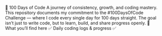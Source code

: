 🚀 100 Days of Code A journey of consistency, growth, and coding mastery. This repository documents my commitment to the #100DaysOfCode Challenge — where I code every single day for 100 days straight. The goal isn’t just to write code, but to learn, build, and share progress openly. 📌 What you’ll find here ✅ Daily coding logs & progress ✅
